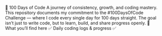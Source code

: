 🚀 100 Days of Code A journey of consistency, growth, and coding mastery. This repository documents my commitment to the #100DaysOfCode Challenge — where I code every single day for 100 days straight. The goal isn’t just to write code, but to learn, build, and share progress openly. 📌 What you’ll find here ✅ Daily coding logs & progress ✅
